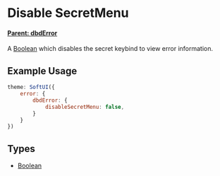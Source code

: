 # Disable SecretMenu
#### **[Parent: dbdError](/docs/error/dbdError/)**

A [Boolean](https://developer.mozilla.org/en-US/docs/Web/JavaScript/Reference/Global_Objects/Boolean) which disables the secret keybind to view error information.

## Example Usage
```js
theme: SoftUI({
    error: {
        dbdError: {
            disableSecretMenu: false,
        }
    }
})
```

## Types
- [Boolean](https://developer.mozilla.org/en-US/docs/Web/JavaScript/Reference/Global_Objects/Boolean)